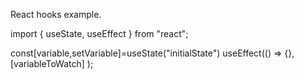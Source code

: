 React hooks example. 

import { useState, useEffect } from "react";

const[variable,setVariable]=useState("initialState")
useEffect(() => {}, [variableToWatch] );
